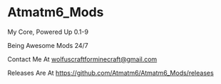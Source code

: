 Atmatm6_Mods
============

My Core, Powered Up 
0.1-9

Being Awesome Mods 24/7

Contact Me At wolfuscraftforminecraft@gmail.com

Releases Are At https://github.com/Atmatm6/Atmatm6_Mods/releases
